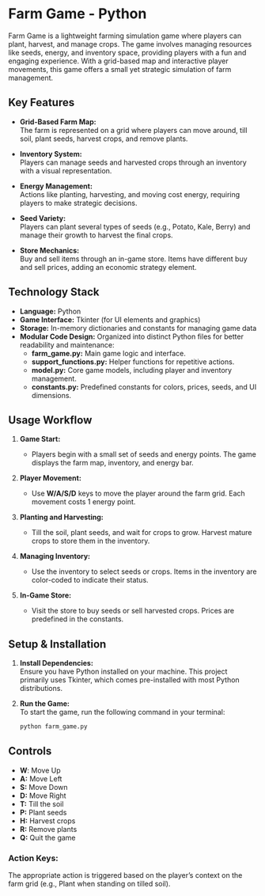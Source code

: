 # Farm Game - Python  
Farm Game is a lightweight farming simulation game where players can plant, harvest, and manage crops. The game involves managing resources like seeds, energy, and inventory space, providing players with a fun and engaging experience. With a grid-based map and interactive player movements, this game offers a small yet strategic simulation of farm management.

## Key Features  
- **Grid-Based Farm Map:**  
  The farm is represented on a grid where players can move around, till soil, plant seeds, harvest crops, and remove plants.

- **Inventory System:**  
  Players can manage seeds and harvested crops through an inventory with a visual representation.

- **Energy Management:**  
  Actions like planting, harvesting, and moving cost energy, requiring players to make strategic decisions.

- **Seed Variety:**  
  Players can plant several types of seeds (e.g., Potato, Kale, Berry) and manage their growth to harvest the final crops.

- **Store Mechanics:**  
  Buy and sell items through an in-game store. Items have different buy and sell prices, adding an economic strategy element.

## Technology Stack  
- **Language:** Python  
- **Game Interface:** Tkinter (for UI elements and graphics)  
- **Storage:** In-memory dictionaries and constants for managing game data  
- **Modular Code Design:** Organized into distinct Python files for better readability and maintenance:
  - **farm_game.py:** Main game logic and interface.
  - **support_functions.py:** Helper functions for repetitive actions.
  - **model.py:** Core game models, including player and inventory management.
  - **constants.py:** Predefined constants for colors, prices, seeds, and UI dimensions.

## Usage Workflow  
1. **Game Start:**  
   - Players begin with a small set of seeds and energy points. The game displays the farm map, inventory, and energy bar.

2. **Player Movement:**  
   - Use **W/A/S/D** keys to move the player around the farm grid. Each movement costs 1 energy point.

3. **Planting and Harvesting:**  
   - Till the soil, plant seeds, and wait for crops to grow. Harvest mature crops to store them in the inventory.

4. **Managing Inventory:**  
   - Use the inventory to select seeds or crops. Items in the inventory are color-coded to indicate their status.

5. **In-Game Store:**  
   - Visit the store to buy seeds or sell harvested crops. Prices are predefined in the constants.

## Setup & Installation  
1. **Install Dependencies:**  
   Ensure you have Python installed on your machine. This project primarily uses Tkinter, which comes pre-installed with most Python distributions.

2. **Run the Game:**  
   To start the game, run the following command in your terminal:  
   ```bash
   python farm_game.py

## Controls
- **W**: Move Up
- **A:** Move Left
- **S:** Move Down
- **D:** Move Right
- **T:** Till the soil
- **P:** Plant seeds
- **H:** Harvest crops
- **R:** Remove plants
- **Q:** Quit the game

### Action Keys:
The appropriate action is triggered based on the player’s context on the farm grid (e.g., Plant when standing on tilled soil).